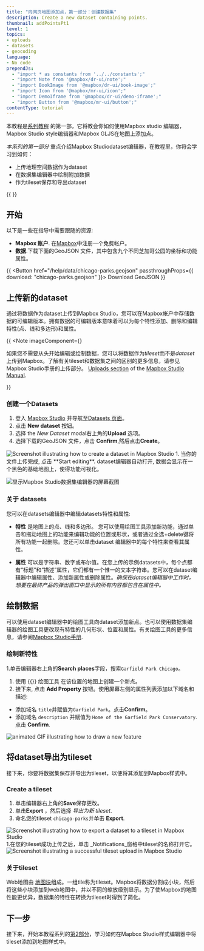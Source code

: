 ```yaml
---
title: "向网页地图添加点，第一部分：创建数据集"
description: Create a new dataset containing points.
thumbnail: addPointsPt1
level: 1
topics:
- uploads
- datasets
- geocoding
language:
- No code
prependJs:
  - "import * as constants from '../../constants';"
  - "import Note from '@mapbox/dr-ui/note';"
  - "import BookImage from '@mapbox/dr-ui/book-image';"
  - "import Icon from '@mapbox/mr-ui/icon';"
  - "import DemoIframe from '@mapbox/dr-ui/demo-iframe';"
  - "import Button from '@mapbox/mr-ui/button';"
contentType: tutorial
---
```


本教程是[系列教程](https://www.mapbox.com/studio-manual/help/#add-points-to-a-map) 的第一部，它将教会你如何使用Mapbox studio 编辑器，Mapbox Studio style编辑器和Mapbox GLJS在地图上添加点。

*本系列的第一部分*  重点介绍Mapbox Studiodataset编辑器，在教程里，你将会学习到如何：

- 上传地理空间数据作为dataset
- 在数据集编辑器中绘制附加数据
- 作为tileset保存和导出dataset

{{
  <DemoIframe src="/help/demos/add-points-to-a-map/index.html" />
}}

## 开始

以下是一些在指导中需要跟随的资源:

- **Mapbox 账户**. 在[Mapbox](https://account.mapbox.com/auth/signup/)中注册一个免费帐户。
- **数据**.下载下面的GeoJSON 文件，其中包含九个不同芝加哥公园的坐标和功能属性。

{{
<Button href="/help/data/chicago-parks.geojson" passthroughProps={{ download: "chicago-parks.geojson" }}>
    <Icon name='arrow-down' inline={true} /> Download GeoJSON
</Button>
}}

## 上传新的dataset

通过将数据作为dataset上传到Mapbox Studio，您可以在Mapbox帐户中存储数据的可编辑版本。拥有数据的可编辑版本意味着可以为每个特性添加、删除和编辑特性(点、线和多边形)和属性。

{{
<Note
  imageComponent={<BookImage />}
>
  <p>如果您不需要从头开始编辑或绘制数据，您可以将数据作为<em>tileset</em>而不是<em>dataset</em>上传到Mapbox。了解有关tileset和数据集之间的区别的更多信息，请参见Mapbox Studio手册的上传部分。 <a href='https://www.mapbox.com/studio-manual/overview/geospatial-data/'>Uploads section</a> of the <a href='https://www.mapbox.com/studio-manual/'>Mapbox Studio Manual</a>.</p>
</Note>
}}

### 创建一个Datasets

1. 登入 [Mapbox Studio](https://www.mapbox.com/studio) 并导航至[Datasets 页面](https://www.mapbox.com/studio/datasets)。
1. 点击 **New dataset** 按钮。
1. 选择 the _New Dataset_ modal右上角的**Upload** 选项。
1. 选择下载的GeoJSON 文件，点击 **Confirm**,然后点击**Create**。
<img src='/help/img/studio/point-tutorial-dataset-upload.png' alt='Screenshot illustrating how to create a dataset in Mapbox Studio' class='block wmax600 pt18 mx-auto'>
1. 当你的文件上传完成, 点击 **Start editing**. dataset编辑器自动打开, 数据会显示在一个黑色的基础地图上，使得功能可视化。

![显示Mapbox Studio数据集编辑器的屏幕截图](/help/img/studio/point-tutorial-dataset-editor.png)

### 关于 datasets

您可以在datasets编辑器中编辑datasets特性和属性:

- **特性** 是地图上的点、线和多边形。 您可以使用绘图工具添加新功能，通过单击和拖动地图上的功能来编辑功能的位置或形状，或者通过全选+delete键将所有功能一起删除。您还可以单击dataset 编辑器中的每个特性来查看其属性。

- **属性** 可以是字符串、数字或布尔值。在您上传的示例datasets中，每个点都有“标题”和“描述”属性，它们都有一个惟一的文本字符串。您可以在dataset编辑器中编辑属性、添加新属性或删除属性。*确保在dataset编辑器中工作时，想要在最终产品的弹出窗口中显示的所有内容都包含在属性中。* 

## 绘制数据

可以使用dataset编辑器中的绘图工具向dataset添加新点。也可以使用数据集编辑器的绘图工具更改现有特性的几何形状、位置和属性。有关绘图工具的更多信息，请参阅[Mapbox Studio手册](https://www.mapbox.com/studio-manual/).

### 绘制新特性

1.单击编辑器右上角的**Search places**字段，搜索`Garfield Park Chicago`。 
1. 使用 {{<Icon name='marker' inline={true} />}} 绘图工具 在该位置的地图上创建一个新点。
1. 接下来, 点击 **Add Property** 按钮。使用屏幕左侧的属性列表添加以下域名和描述:
  - 添加域名 `title`并赋值为`Garfield Park`。点击**Confirm**。
  - 添加域名 `description` 并赋值为 `Home of the Garfield Park Conservatory`.点击 **Confirm**.

![animated GIF illustrating how to draw a new feature](/help/img/studio/point-tutorial-dataset-edit.gif)

## 将dataset导出为tileset

接下来，你要将数据集保存并导出为tileset，以便将其添加到Mapbox样式中。


### Create a tileset

1. 单击编辑器右上角的**Save**保存更改。
1. 单击**Export** ，然后选择 _导出为新 tileset_.
1. 命名您的tileset `chicago-parks`并单击 **Export**.
<img src='/help/img/studio/point-tutorial-export-to-tileset.png' alt='Screenshot illustrating how to export a dataset to a tileset in Mapbox Studio' class='block wmax600 pt18 mx-auto'>
1.在您的tileset成功上传之后，单击 _Notifications_窗格中tileset的名称打开它。

<img src='/help/img/studio/point-tutorial-tileset-upload.png' alt='Screenshot illustrating a successful tileset upload in Mapbox Studio' class='block wmax600 mx-auto'>

### 关于tileset

Web地图由 [地图块](/help/how-mapbox-works/web-apps/)组成。一组tile称为tileset。Mapbox将数据分割成小块，然后将这些小块添加到web地图中，并以不同的缩放级别显示。为了使Mapbox的地图性能更优异，数据集的特性在转换为tileset时得到了简化。

## 下一步

接下来，开始本教程系列的[第2部分](/help/tutorials/add-points-pt-2/)，学习如何在Mapbox Studio样式编辑器中将tileset添加到地图样式中。
